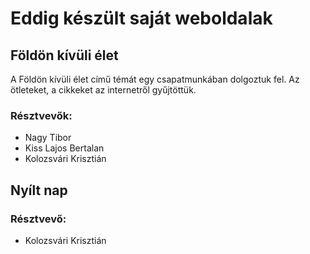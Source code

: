 # Eddig készült saját weboldalak
## Földön kívüli élet
A Földön kívüli élet című témát egy csapatmunkában dolgoztuk fel. Az ötleteket, a cikkeket az internetről gyűjtöttük.
### Résztvevők:
- Nagy Tibor
- Kiss Lajos Bertalan
- Kolozsvári Krisztián
## Nyílt nap
### Résztvevő:
- Kolozsvári Krisztián
